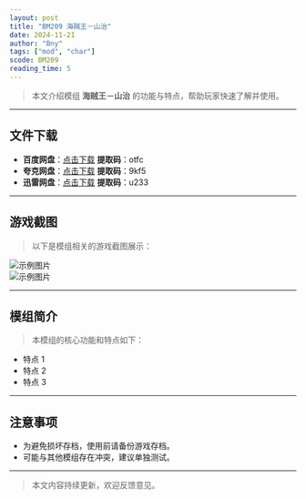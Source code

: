 ```yaml
---
layout: post
title: "BM209 海贼王－山治"
date: 2024-11-21
author: "Bny"
tags: ["mod", "char"]
scode: BM209
reading_time: 5
---
```


> 本文介绍模组 **海贼王－山治** 的功能与特点，帮助玩家快速了解并使用。

---





## 文件下载
- **百度网盘**：[点击下载](https://pan.baidu.com/s/1LHqLWQ-qFgQkh1pV2tM0vw?pwd=otfc)  **提取码**：otfc  
- **夸克网盘**：[点击下载](https://pan.quark.cn/s/60e53b934f14?pwd=9kf5)  **提取码**：9kf5  
- **迅雷网盘**：[点击下载](https://pan.xunlei.com/s/VOCCbjLO5YAO0PtoC5EGP9EaA1?pwd=u233)  **提取码**：u233  

---

## 游戏截图
> 以下是模组相关的游戏截图展示：

![示例图片](https://example.com/screenshot1.jpg)  
![示例图片](https://example.com/screenshot2.jpg)

---

## 模组简介
> 本模组的核心功能和特点如下：
- 特点 1
- 特点 2
- 特点 3

---

## 注意事项
- 为避免损坏存档，使用前请备份游戏存档。
- 可能与其他模组存在冲突，建议单独测试。

---

> 本文内容持续更新，欢迎反馈意见。
